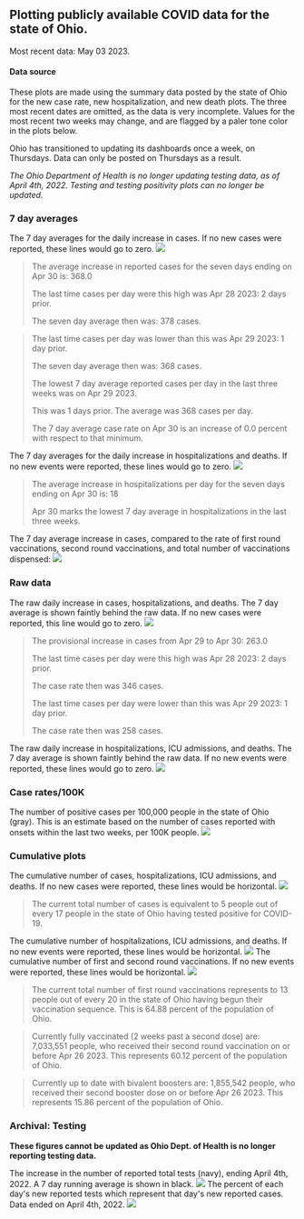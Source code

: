 ## Plotting publicly available COVID data for the state of Ohio. 

Most recent data: May 03 2023. 

#### Data source
These plots are made using the summary data posted by the state of Ohio for the new case rate,
    new hospitalization, and new death plots. The three most recent dates are omitted, as the data is very incomplete. Values for the most recent two weeks may change, and are flagged by a paler tone color in the plots below. 

Ohio has transitioned to updating its dashboards once a week, on Thursdays. Data can only be posted on Thursdays as a result. 

*The Ohio Department of Health is no longer updating testing data, as of April 4th, 2022. Testing and testing positivity plots can no longer be updated.* 

### 7 day averages
The 7 day averages for the daily increase in cases. If no new cases were reported, these lines would go to zero.
![](7dayaverage_cases.png)

>The average increase in reported cases for the seven days ending on Apr 30 is: 368.0
>
>The last time cases per day were this high was Apr 28 2023: 2 days prior.
>
>The seven day average then was: 378 cases.

>
>The last time cases per day was lower than this was Apr 29 2023: 1 day prior.
>
>The seven day average then was: 368 cases.
>
>The lowest 7 day average reported cases per day in the last three weeks was on Apr 29 2023.
>
>This was 1 days prior. The average was 368 cases per day.
>
>The 7 day average case rate on Apr 30 is an increase of 0.0 percent with respect to that minimum.

The 7 day averages for the daily increase in hospitalizations and deaths. If no new events were reported, these lines would go to zero.
![](7dayaverage_hospital.png)

>The average increase in hospitalizations per day for the seven days ending on Apr 30 is: 18
>
>Apr 30 marks the lowest 7 day average in hospitalizations in the last three weeks.

The 7 day average increase in cases, compared to the rate of first round vaccinations, second round vaccinations, and total number of vaccinations dispensed:
![](DailyVaccinationsCases.png)

### Raw data
The raw daily increase in cases, hospitalizations, and deaths. The 7 day average is shown faintly behind the raw data. If no new cases were reported, this line would go to zero.
![](DailyCases.png)

>The provisional increase in cases from Apr 29 to Apr 30: 263.0 
>
>The last time cases per day were this high was Apr 28 2023: 2 days prior. 
>
>The case rate then was 346 cases.
>
>The last time cases per day were lower than this was Apr 29 2023: 1 day prior. 
>
>The case rate then was 258 cases.

The raw daily increase in hospitalizations, ICU admissions, and deaths. The 7 day average is shown faintly behind the raw data. If no new events were reported, these lines would go to zero.
![](DailyHospitalizations.png)

### Case rates/100K 

The number of positive cases per 100,000 people in the state of Ohio (gray). This is an estimate based on the number of cases reported with onsets within the last two weeks, per 100K people.
![](7dayaverage_rate.png)
### Cumulative plots
The cumulative number of cases, hospitalizations, ICU admissions, and deaths. If no new cases were reported, these lines would be horizontal.
![](Cases.png)

>The current total number of cases is equivalent to 5 people out of every 17 people in the state of Ohio having tested positive for COVID-19.

The cumulative number of hospitalizations, ICU admissions, and deaths. If no new events were reported, these lines would be horizontal.
![](Hospitalizations.png)
The cumulative number of first and second round vaccinations. If no new events were reported, these lines would be horizontal.
![](Vaccinations.png)

>The current total number of first round vaccinations represents to 13 people out of every 20 in the state of Ohio having begun their vaccination sequence.
>This is 64.88 percent of the population of Ohio.

>Currently fully vaccinated (2 weeks past a second dose) are: 7,033,551 people, who received their second round vaccination on or before Apr 26 2023.
>This represents 60.12 percent of the population of Ohio.

>Currently up to date with bivalent boosters are: 1,855,542 people, who received their second booster dose on or before Apr 26 2023.
>This represents 15.86 percent of the population of Ohio.

### Archival: Testing
**These figures cannot be updated as Ohio Dept. of Health is no longer reporting testing data.**

The increase in the number of reported total tests (navy), ending April 4th, 2022. A 7 day running average is shown in black.
![](DailyTests.png)
The percent of each day's new reported tests which represent that day's new reported cases. Data ended on April 4th, 2022.
![](percentpositive_tests.png)


